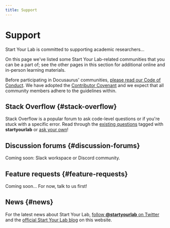 ```yaml
---
title: Support
---
```


# Support

Start Your Lab is committed to supporting academic researchers...

On this page we've listed some Start Your Lab-related communities that you can be a part of; see the other pages in this section for additional online and in-person learning materials.

Before participating in Docusaurus' communities, [please read our Code of Conduct](https://github.com/startyourlab/.github/blob/main/CODE_OF_CONDUCT.md). We have adopted the [Contributor Covenant](https://www.contributor-covenant.org/) and we expect that all community members adhere to the guidelines within.

## Stack Overflow {#stack-overflow}

Stack Overflow is a popular forum to ask code-level questions or if you're stuck with a specific error. Read through the [existing questions](https://stackoverflow.com/questions/tagged/startyourlab) tagged with **startyourlab** or [ask your own](https://stackoverflow.com/questions/ask?tags=startyourlab)!

## Discussion forums {#discussion-forums}

Coming soon: Slack workspace or Discord community.

## Feature requests {#feature-requests}

Coming soon... For now, talk to us first!

## News {#news}

For the latest news about Start Your Lab, [follow **@startyourlab** on Twitter](https://twitter.com/startyourlab) and the [official Start Your Lab blog](/blog) on this website.
